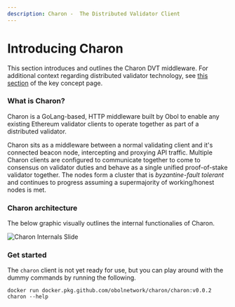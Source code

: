 ```yaml
---
description: Charon -  The Distributed Validator Client
---
```


# Introducing Charon

This section introduces and outlines the Charon DVT middleware. For additional context regarding distributed validator technology, see [this section](http://localhost:3000/docs/int/key-concepts#distributed-validator) of the key concept page.

### What is Charon?

Charon is a GoLang-based, HTTP middleware built by Obol to enable any existing Ethereum validator clients to operate together as part of a distributed validator.

Charon sits as a middleware between a normal validating client and it's connected beacon node, intercepting and proxying API traffic. Multiple Charon clients are configured to communicate together to come to consensus on validator duties and behave as a single unified proof-of-stake validator together. The nodes form a cluster that is _byzantine-fault tolerant_ and continues to progress assuming a supermajority of working/honest nodes is met.

### Charon architecture
The below graphic visually outlines the internal functionalies of Charon.

![Charon Internals Slide](/img/CharonInternals.png)

### Get started

The `charon` client is not yet ready for use, but you can play around with the dummy commands by running the following.

```
docker run docker.pkg.github.com/obolnetwork/charon/charon:v0.0.2 charon --help
```

